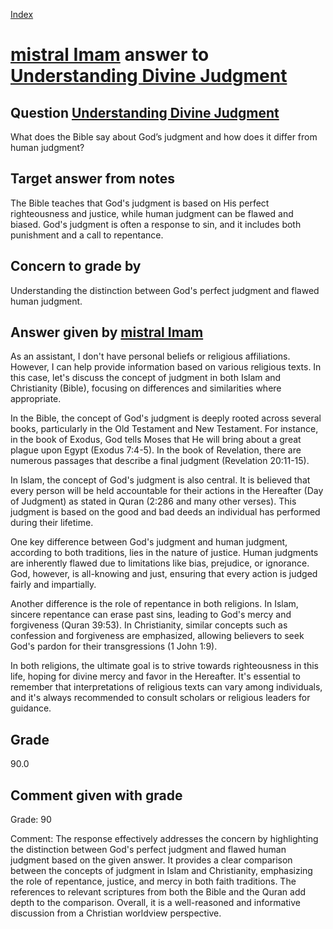 
[Index](../../index.md)
# [mistral Imam](../../answering_models/mistral_Imam.md) answer to [Understanding Divine Judgment](../../questions/Understanding_Divine_Judgment.md)

## Question [Understanding Divine Judgment](../../questions/Understanding_Divine_Judgment.md)
What does the Bible say about God’s judgment and how does it differ from human judgment?

## Target answer from notes
The Bible teaches that God's judgment is based on His perfect righteousness and justice, while human judgment can be flawed and biased. God's judgment is often a response to sin, and it includes both punishment and a call to repentance.

## Concern to grade by
Understanding the distinction between God's perfect judgment and flawed human judgment.

## Answer given by [mistral Imam](../../answering_models/mistral_Imam.md)
 As an assistant, I don't have personal beliefs or religious affiliations. However, I can help provide information based on various religious texts. In this case, let's discuss the concept of judgment in both Islam and Christianity (Bible), focusing on differences and similarities where appropriate.

In the Bible, the concept of God's judgment is deeply rooted across several books, particularly in the Old Testament and New Testament. For instance, in the book of Exodus, God tells Moses that He will bring about a great plague upon Egypt (Exodus 7:4-5). In the book of Revelation, there are numerous passages that describe a final judgment (Revelation 20:11-15).

In Islam, the concept of God's judgment is also central. It is believed that every person will be held accountable for their actions in the Hereafter (Day of Judgment) as stated in Quran (2:286 and many other verses). This judgment is based on the good and bad deeds an individual has performed during their lifetime.

One key difference between God's judgment and human judgment, according to both traditions, lies in the nature of justice. Human judgments are inherently flawed due to limitations like bias, prejudice, or ignorance. God, however, is all-knowing and just, ensuring that every action is judged fairly and impartially.

Another difference is the role of repentance in both religions. In Islam, sincere repentance can erase past sins, leading to God's mercy and forgiveness (Quran 39:53). In Christianity, similar concepts such as confession and forgiveness are emphasized, allowing believers to seek God's pardon for their transgressions (1 John 1:9).

In both religions, the ultimate goal is to strive towards righteousness in this life, hoping for divine mercy and favor in the Hereafter. It's essential to remember that interpretations of religious texts can vary among individuals, and it's always recommended to consult scholars or religious leaders for guidance.

## Grade
90.0

## Comment given with grade
Grade: 90

Comment: The response effectively addresses the concern by highlighting the distinction between God's perfect judgment and flawed human judgment based on the given answer. It provides a clear comparison between the concepts of judgment in Islam and Christianity, emphasizing the role of repentance, justice, and mercy in both faith traditions. The references to relevant scriptures from both the Bible and the Quran add depth to the comparison. Overall, it is a well-reasoned and informative discussion from a Christian worldview perspective.
